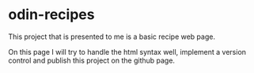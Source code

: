 # odin-recipes

This project that is presented to me is a basic recipe web page.

On this page I will try to handle the html syntax well, implement a version control and publish this project on the github page.